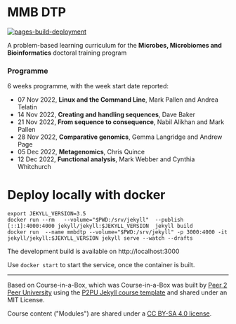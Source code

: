 # MMB DTP

[![pages-build-deployment](https://github.com/mmbdtp/mmbdtp.github.io/actions/workflows/pages/pages-build-deployment/badge.svg)](https://github.com/mmbdtp/mmbdtp.github.io/actions/workflows/pages/pages-build-deployment)

A problem-based learning curriculum for the **Microbes, Microbiomes and Bioinformatics** doctoral training program

### Programme

6 weeks programme, with the week start date reported:

* 07 Nov 2022, **Linux and the Command Line**, Mark Pallen and Andrea Telatin
* 14 Nov 2022, **Creating and handling sequences**, Dave Baker 
* 21 Nov 2022, **From sequence to consequence**, Nabil Alikhan and Mark Pallen
* 28 Nov 2022, **Comparative genomics**, Gemma Langridge and Andrew Page
* 05 Dec 2022, **Metagenomics**, Chris Quince
* 12 Dec 2022, **Functional analysis**, Mark Webber and Cynthia Whitchurch


# Deploy locally with docker 

``` 
export JEKYLL_VERSION=3.5
docker run --rm   --volume="$PWD:/srv/jekyll"  --publish [::1]:4000:4000 jekyll/jekyll:$JEKYLL_VERSION  jekyll build
docker run  --name mmbdtp --volume="$PWD:/srv/jekyll" -p 3000:4000 -it jekyll/jekyll:$JEKYLL_VERSION jekyll serve --watch --drafts
```

The development build is available on http://localhost:3000 

Use `docker start` to start the service, once the container is built.


---

Based on Course-in-a-Box, which was 
Course-in-a-Box was built by [Peer 2 Peer University](https://www.p2pu.org) using the [P2PU Jekyll course template](https://github.com/p2pu/jekyll-course-template) and shared under an MIT License.

Course content ("Modules") are shared under a [CC BY-SA 4.0 license](https://creativecommons.org/licenses/by-sa/4.0/).
